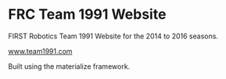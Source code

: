 FRC Team 1991 Website
=====================

FIRST Robotics Team 1991 Website for the 2014 to 2016 seasons.

www.team1991.com

Built using the materialize framework.
